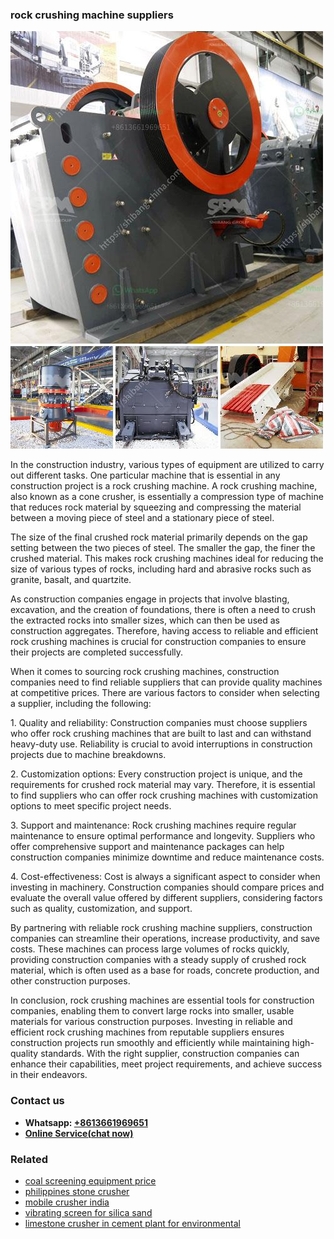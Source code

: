<h3>rock crushing machine suppliers</h3><img src='1702950400.jpg' alt=''><p>In the construction industry, various types of equipment are utilized to carry out different tasks. One particular machine that is essential in any construction project is a rock crushing machine. A rock crushing machine, also known as a cone crusher, is essentially a compression type of machine that reduces rock material by squeezing and compressing the material between a moving piece of steel and a stationary piece of steel.</p><p>The size of the final crushed rock material primarily depends on the gap setting between the two pieces of steel. The smaller the gap, the finer the crushed material. This makes rock crushing machines ideal for reducing the size of various types of rocks, including hard and abrasive rocks such as granite, basalt, and quartzite.</p><p>As construction companies engage in projects that involve blasting, excavation, and the creation of foundations, there is often a need to crush the extracted rocks into smaller sizes, which can then be used as construction aggregates. Therefore, having access to reliable and efficient rock crushing machines is crucial for construction companies to ensure their projects are completed successfully.</p><p>When it comes to sourcing rock crushing machines, construction companies need to find reliable suppliers that can provide quality machines at competitive prices. There are various factors to consider when selecting a supplier, including the following:</p><p>1. Quality and reliability: Construction companies must choose suppliers who offer rock crushing machines that are built to last and can withstand heavy-duty use. Reliability is crucial to avoid interruptions in construction projects due to machine breakdowns.</p><p>2. Customization options: Every construction project is unique, and the requirements for crushed rock material may vary. Therefore, it is essential to find suppliers who can offer rock crushing machines with customization options to meet specific project needs.</p><p>3. Support and maintenance: Rock crushing machines require regular maintenance to ensure optimal performance and longevity. Suppliers who offer comprehensive support and maintenance packages can help construction companies minimize downtime and reduce maintenance costs.</p><p>4. Cost-effectiveness: Cost is always a significant aspect to consider when investing in machinery. Construction companies should compare prices and evaluate the overall value offered by different suppliers, considering factors such as quality, customization, and support.</p><p>By partnering with reliable rock crushing machine suppliers, construction companies can streamline their operations, increase productivity, and save costs. These machines can process large volumes of rocks quickly, providing construction companies with a steady supply of crushed rock material, which is often used as a base for roads, concrete production, and other construction purposes.</p><p>In conclusion, rock crushing machines are essential tools for construction companies, enabling them to convert large rocks into smaller, usable materials for various construction purposes. Investing in reliable and efficient rock crushing machines from reputable suppliers ensures construction projects run smoothly and efficiently while maintaining high-quality standards. With the right supplier, construction companies can enhance their capabilities, meet project requirements, and achieve success in their endeavors.</p><h3>Contact us</h3><ul><li><strong>Whatsapp:&nbsp;<a href="https://wa.me/8613661969651">+8613661969651</a></strong></li><li><a href="https://swt.shibang-china.com/?git&amp;zhl&amp;rock crushing machine suppliers"><strong>Online Service(chat now)</strong></a></li></ul><h3>Related</h3><ul><li><a href='coal screening equipment price.md'>coal screening equipment price</a></li><li><a href='philippines stone crusher.md'>philippines stone crusher</a></li><li><a href='mobile crusher india.md'>mobile crusher india</a></li><li><a href='vibrating screen for silica sand.md'>vibrating screen for silica sand</a></li><li><a href='limestone crusher in cement plant for environmental.md'>limestone crusher in cement plant for environmental</a></li></ul>